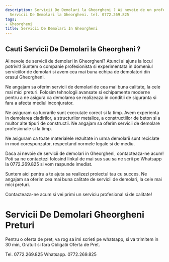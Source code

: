 ```yaml
---
description: Servicii De Demolari la Gheorgheni ? Ai nevoie de un profesionist in
  Servicii De Demolari la Gheorgheni. tel. 0772.269.825
tags:
- Gheorgheni
title: Servicii De Demolari In Gheorgheni
---
```



## Cauti Servicii De Demolari la Gheorgheni ?


Ai nevoie de servicii de demolari in Gheorgheni? Atunci ai ajuns la locul potrivit! Suntem o companie profesionista si experimentata in domeniul serviciilor de demolari si avem cea mai buna echipa de demolatori din orasul Gheorgheni. 

Ne angajam sa oferim servicii de demolari de cea mai buna calitate, la cele mai mici preturi. Folosim tehnologii avansate si echipamente moderne pentru a ne asigura ca demolarea se realizeaza in conditii de siguranta si fara a afecta mediul inconjurator. 

Ne asiguram ca lucrarile sunt executate corect si la timp. Avem experienta in demolarea cladirilor, a structurilor metalice, a constructiilor de beton si a multor alte tipuri de constructii. Ne angajam sa oferim servicii de demolare profesionale si la timp. 

Ne asiguram ca toate materialele rezultate in urma demolarii sunt reciclate in mod corespunzator, respectand normele legale si de mediu. 

Daca ai nevoie de servicii de demolari in Gheorgheni, contacteaza-ne acum! Poti sa ne contactezi folosind linkul de mai sus sau sa ne scrii pe Whatsapp la 0772.269.825 si vom raspunde imediat. 

Suntem aici pentru a te ajuta sa realizezi proiectul tau cu succes. Ne angajam sa oferim cea mai buna calitate de servicii de demolari, la cele mai mici preturi. 

Contacteaza-ne acum si vei primi un serviciu profesional si de calitate!

# Servicii De Demolari Gheorgheni Preturi
Pentru o oferta de pret, va rog sa imi scrieti pe whatsapp, si va trimitem in 30 min, Gratuit si fara Obligatii Oferta de Pret.

Tel. 0772.269.825
Whatsapp. 0772.269.825